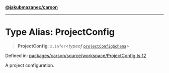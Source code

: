 [**@jakubmazanec/carson**](../README.md)

---

# Type Alias: ProjectConfig

> **ProjectConfig**: `z.infer`\<_typeof_
> [`projectConfigSchema`](../variables/projectConfigSchema.md)\>

Defined in:
[packages/carson/source/workspace/ProjectConfig.ts:12](https://github.com/jakubmazanec/tools/blob/797379ce98752dc838b82c8398e04d90c58ce9e7/packages/carson/source/workspace/ProjectConfig.ts#L12)

A project configuration.

